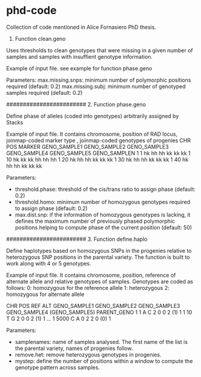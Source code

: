 # phd-code
Collection of code mentioned in Alice Fornasiero PhD thesis.


1. Function clean.geno

Uses thresholds to clean genotypes that were missing in a given number of samples and samples with insuffient genotype information.

Example of input file.
see example for function phase.geno

Parameters:
max.missing.snps: minimum number of polymorphic positions required (default: 0.2)
max.missing.subj: minimum number of genotyped samples required (default: 0.2)



########################
2. Function phase.geno

Define phase of alleles (coded into genotypes) arbitrarily assigned by Stacks

Example of input file.
It contains chromosome, position of RAD locus, joinmap-coded marker type , joinmap-coded genotypes of progenies
CHR POS  MARKER   GENO_SAMPLE1  GENO_SAMPLE2  GENO_SAMPLE3  GENO_SAMPLE4 GENO_SAMPLE5  GENO_SAMPLEN
1   1    <hkxhk>  hk            hh            hh            kk           kk           kk
1   10   <hkxhk>  hk            kk            kk            hh           hh           hh
1   20   <hkxhk>  hk            hh            hh            kk           kk           kk
1   30   <hkxhk>  hk            hh            hh            kk           kk           kk
1   40   <hkxhk>  hk            hh            hh            kk           kk           kk


Parameters:
- threshold.phase: threshold of the cis/trans ratio to assign phase (default: 0.2)
- threshold.homo: minimum number of homozygous genotypes required to assign phase (default: 0.2)
- max.dist.snp: if the information of homozygous genotypes is lacking, it defines the maximum number of previously phased polymorphic positions helping to compute phase of the current position (default: 50)



########################
3. Function define.haplo

Define haplotypes based on homozygous SNPs in the progenies relative to heterozygous SNP positions in the parental variety. 
The function is built to work along with 4 or 5 genotypes.

Example of input file.
It contains chromosome, position, reference of alternate allele and relative genotypes of samples. Genotypes are coded as follows:
0: homozygous for the reference allele
1: heterozygous
2: homozygous for alternate allele

CHR POS  REF ALT GENO_SAMPLE1  GENO_SAMPLE2  GENO_SAMPLE3  GENO_SAMPLE4 (GENO_SAMPLE5)  PARENT_GENO
1   1    A   C   2             0             0             2             (1)            1
1   10   T   G   2             0             0             2             (1)            1
...
1   5000 C  A    0             2             2             0             (0)            1


Parameters:
- samplenames: name of samples analysed. The first name of the list is the parental variety, names of progenies follow.
- remove.het: remove heterozygous genotypes in progenies.
- mystep: define the number of positions within a window to compute the genotype pattern across samples.

